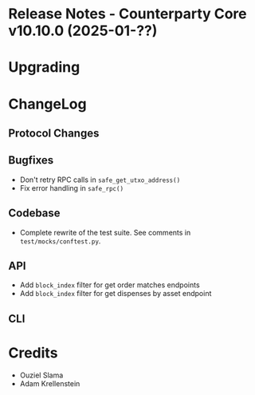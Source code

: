 # Release Notes - Counterparty Core v10.10.0 (2025-01-??)


# Upgrading



# ChangeLog

## Protocol Changes

## Bugfixes

- Don't retry RPC calls in `safe_get_utxo_address()`
- Fix error handling in `safe_rpc()`

## Codebase

- Complete rewrite of the test suite. See comments in `test/mocks/conftest.py`.

## API

- Add `block_index` filter for get order matches endpoints
- Add `block_index` filter for get dispenses by asset endpoint

## CLI


# Credits

- Ouziel Slama
- Adam Krellenstein
